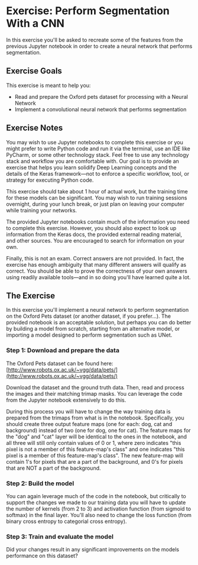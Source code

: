 # Exercise: Perform Segmentation With a CNN

In this exercise you'll be asked to recreate some of the features from the previous Jupyter notebook in order to create a neural network that performs segmentation. 

## Exercise Goals

This exercise is meant to help you:

* Read and prepare the Oxford pets dataset for processing with a Neural Network
* Implement a convolutional neural network that performs segmentation

## Exercise Notes

You may wish to use Jupyter notebooks to complete this exercise or you might prefer to write Python code and run it via the terminal, use an IDE like PyCharm, or some other technology stack. Feel free to use any technology stack and workflow you are comfortable with. Our goal is to provide an exercise that helps you learn solidify Deep Learning concepts and the details of the Keras framework—not to enforce a specific workflow, tool, or strategy for executing Python code.

This exercise should take about 1 hour of actual work, but the training time for these models can be significant. You may wish to run training sessions overnight, during your lunch break, or just plan on leaving your computer while training your networks.

The provided Jupyter notebooks contain much of the information you need to complete this exercise. However, you should also expect to look up information from the Keras docs, the provided external reading material, and other sources. You are encouraged to search for information on your own.

Finally, this is not an exam. Correct answers are not provided. In fact, the exercise has enough ambiguity that many different answers will qualify as correct. You should be able to prove the correctness of your own answers using readily available tools—and in so doing you'll have learned quite a lot.

## The Exercise

In this exercise you'll implement a neural network to perform segmentation on the Oxford Pets dataset (or another dataset, if you prefer...). The provided notebook is an acceptable solution, but perhaps you can do better by building a model from scratch, starting from an alternative model, or importing a model designed to perform segmentation such as UNet. 

### Step 1: Download and prepare the data

The Oxford Pets dataset can be found here: [http://www.robots.ox.ac.uk/~vgg/data/pets/](http://www.robots.ox.ac.uk/~vgg/data/pets/)

Download the dataset and the ground truth data. Then, read and process the images and their matching trimap masks. You can leverage the code from the Jupyter notebook extensively to do this.

During this process you will have to change the way training data is prepared from the trimaps from what is in the notebook. Specifically, you should create three output feature maps (one for each: dog, cat and background) instead of two (one for dog, one for cat). The feature maps for the "dog" and "cat" layer will be identical to the ones in the notebook, and all three will still only contain values of 0 or 1, where zero indicates "this pixel is not a member of this feature-map's class" and one indicates "this pixel is a member of this feature-map's class". The new feature-map will contain 1's for pixels that are a part of the background, and 0's for pixels that are NOT a part of the background.

### Step 2: Build the model

You can again leverage much of the code in the notebook, but critically to support the changes we made to our training data you will have to update the number of kernels (from 2 to 3) and activation function (from sigmoid to softmax) in the final layer. You'll also need to change the loss function (from binary cross entropy to categorial cross entropy).

### Step 3: Train and evaluate the model

Did your changes result in any significant improvements on the models performance on this dataset?
